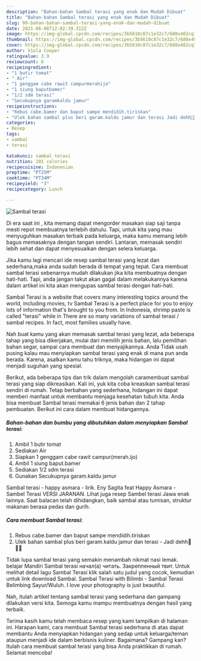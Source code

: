 ```yaml
---
description: "Bahan-bahan Sambal terasi yang enak dan Mudah Dibuat"
title: "Bahan-bahan Sambal terasi yang enak dan Mudah Dibuat"
slug: 99-bahan-bahan-sambal-terasi-yang-enak-dan-mudah-dibuat
date: 2021-06-06T12:02:39.312Z
image: https://img-global.cpcdn.com/recipes/3b5610c87c1e32c7/680x482cq70/sambal-terasi-foto-resep-utama.jpg
thumbnail: https://img-global.cpcdn.com/recipes/3b5610c87c1e32c7/680x482cq70/sambal-terasi-foto-resep-utama.jpg
cover: https://img-global.cpcdn.com/recipes/3b5610c87c1e32c7/680x482cq70/sambal-terasi-foto-resep-utama.jpg
author: Viola Cooper
ratingvalue: 3.9
reviewcount: 6
recipeingredient:
- "1 butir tomat"
- " Air"
- "1 genggam cabe rawit campurmerahijo"
- "1 siung baputbamer"
- "1/2 sdm terasi"
- "Secukupnya garamkaldu jamur"
recipeinstructions:
- "Rebus cabe.bamer dan baput sampe mendidih.tiriskan"
- "Ulek bahan sambal plus beri garam.kaldu jamur dan terasi Jadi dehh🤗🤤🤤"
categories:
- Resep
tags:
- sambal
- terasi

katakunci: sambal terasi 
nutrition: 201 calories
recipecuisine: Indonesian
preptime: "PT25M"
cooktime: "PT34M"
recipeyield: "3"
recipecategory: Lunch

---
```



![Sambal terasi](https://img-global.cpcdn.com/recipes/3b5610c87c1e32c7/680x482cq70/sambal-terasi-foto-resep-utama.jpg)

Di era  saat ini , kita memang dapat mengorder masakan siap saji tanpa mesti repot membuatnya terlebih dahulu. Tapi, untuk kita yang mau menyuguhkan masakan terbaik pada keluarga, maka kamu memang lebih bagus memasaknya dengan tangan sendiri. Lantaran, memasak sendiri lebih sehat dan dapat menyesuaikan dengan selera keluarga.

Jika kamu lagi mencari ide resep sambal terasi yang lezat dan sederhana,maka anda sudah berada di tempat yang tepat. Cara membuat sambal terasi  sebenarnya mudah dilakukan jika kita membuatnya dengan hati-hati. Tapi, anda jangan takut akan gagal dalam melakukannya 
karena dalam artikel ini kita akan mengupas sambal terasi dengan hati-hati.  

Sambal Terasi is a website that covers many interesting topics around the world, including movies, tv Sambal Terasi is a perfect place for you to enjoy lots of information that&#39;s brought to you from. In Indonesia, shrimp paste is called &#34;terasi&#34; while in There are so many variations of sambal terasi / sambal recipes. In fact, most families usually have.

Nah buat kamu yang akan memasak sambal terasi yang lezat, ada beberapa tahap yang bisa dikerjakan, mulai dari memilih jenis bahan, lalu pemilihan bahan segar, sampai cara membuat dan menyajikannya. Anda Tidak usah pusing kalau mau menyiapkan sambal terasi yang enak di mana pun anda berada. Karena, asalkan kamu  tahu triknya, maka hidangan ini dapat menjadi suguhan yang spesial.

Berikut, ada beberapa tips dan trik dalam mengolah caramembuat sambal terasi yang siap dikreasikan. Kali ini, yuk kita coba kreasikan sambal terasi sendiri di rumah. Tetap berbahan yang sederhana, hidangan ini dapat memberi manfaat untuk membantu menjaga kesehatan tubuh kita. Anda bisa membuat Sambal terasi memakai 6 jenis bahan dan 2 tahap pembuatan. Berikut ini cara dalam membuat hidangannya.

<!--inarticleads1-->

##### Bahan-bahan dan bumbu yang dibutuhkan dalam menyiapkan Sambal terasi:

1. Ambil 1 butir tomat
1. Sediakan  Air
1. Siapkan 1 genggam cabe rawit campur(merah.ijo)
1. Ambil 1 siung baput.bamer
1. Sediakan 1/2 sdm terasi
1. Gunakan Secukupnya garam.kaldu jamur


Sambal terasi - happy asmara - lirik. Eny Sagita feat Happy Asmara - Sambel Terasi VERSI JARANAN. Lihat juga resep Sambel terasi Jawa enak lainnya. Saat balacan telah dihidangkan, baik sambal atau tumisan, struktur makanan berasa pedas dan gurih. 

<!--inarticleads2-->

##### Cara membuat Sambal terasi:

1. Rebus cabe.bamer dan baput sampe mendidih.tiriskan
1. Ulek bahan sambal plus beri garam.kaldu jamur dan terasi - Jadi dehh🤗🤤🤤


Tidak lupa sambal terasi yang semakin menambah nikmat nasi lemak. belajar Mandiri Sambal terasi начал(а) читать. Закрепленный твит. Untuk melihat detail lagu Sambal Terasi klik salah satu judul yang cocok, kemudian untuk link download Sambal. Sambal Terasi with Bilimbi - Sambal Terasi Belimbing Sayur/Wuluh. I love your photography is just beautiful. 

Nah, itulah artikel tentang  sambal terasi  yang sederhana dan gampang dilakukan versi kita. Semoga kamu mampu membuatnya dengan hasil yang terbaik. 

Terima kasih kamu telah membaca resep yang kami tampilkan di halaman ini. Harapan kami, cara membuat  Sambal terasi sederhana di atas dapat membantu Anda menyiapkan hidangan yang sedap untuk keluarga/teman ataupun menjadi ide dalam berbisnis kuliner. Bagaimana? Gampang kan? Itulah cara membuat sambal terasi yang bisa Anda praktikkan di rumah. Selamat mencoba!

